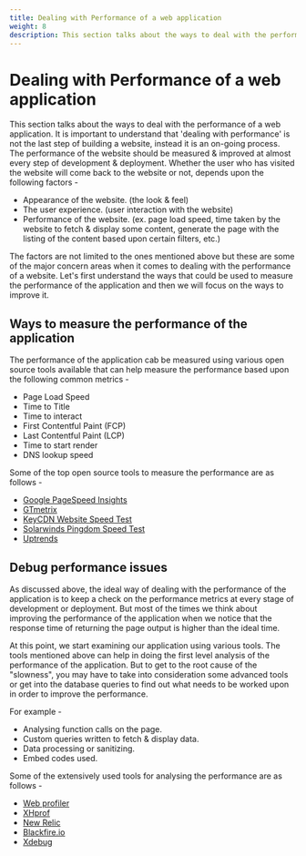 ```yaml
---
title: Dealing with Performance of a web application
weight: 8
description: This section talks about the ways to deal with the performance of a web application. It is important to understand that 'dealing with performance' shouldn't be the last step of building a website, instead its an ongoing process. The performance of the website should be measured & improved at almost every step of development & deployment.
---
```


# Dealing with Performance of a web application

This section talks about the ways to deal with the performance of a web application. It is important to understand that 'dealing with performance' is not the last step of building a website, instead it is an on-going process. The performance of the website should be measured & improved at almost every step of development & deployment. Whether the user who has visited the website will come back to the website or not, depends upon the following factors -

- Appearance of the website. (the look & feel)
- The user experience. (user interaction with the website)
- Performance of the website. (ex. page load speed, time taken by the website to fetch & display some content, generate the page with the listing of the content based upon certain filters, etc.)

The factors are not limited to the ones mentioned above but these are some of the major concern areas when it comes to dealing with the performance of a website. Let's first understand the ways that could be used to measure the performance of the application and then we will focus on the ways to improve it.

## Ways to measure the performance of the application 

The performance of the application cab be measured using various open source tools available that can help measure the performance based upon the following common metrics - 

- Page Load Speed
- Time to Title
- Time to interact
- First Contentful Paint (FCP)
- Last Contentful Paint (LCP)
- Time to start render
- DNS lookup speed

Some of the top open source tools to measure the performance are as follows - 

- [Google PageSpeed Insights](https://pagespeed.web.dev/)
- [GTmetrix](https://gtmetrix.com/)
- [KeyCDN Website Speed Test](https://tools.keycdn.com/speed)
- [Solarwinds Pingdom Speed Test](https://tools.pingdom.com/)
- [Uptrends](https://www.uptrends.com/)

## Debug performance issues

As discussed above, the ideal way of dealing with the performance of the application is to keep a check on the performance metrics at every stage of development or deployment. But most of the times we think about improving the performance of the application when we notice that the response time of returning the page output is higher than the ideal time.

At this point, we start examining our application using various tools. The tools mentioned above can help in doing the first level analysis of the performance of the application. But to get to the root cause of the "slowness", you may have to take into consideration some advanced tools or get into the database queries to find out what needs to be worked upon in order to improve the performance.

For example -

- Analysing function calls on the page.
- Custom queries written to fetch & display data.
- Data processing or sanitizing.
- Embed codes used.

Some of the extensively used tools for analysing the performance are as follows -

- [Web profiler](https://www.drupal.org/project/webprofiler)
- [XHprof](https://www.drupal.org/project/xhprof)
- [New Relic](https://newrelic.com/)
- [Blackfire.io](https://www.blackfire.io/)
- [Xdebug](https://www.drupal.org/docs/develop/development-tools/xdebug-debugger)
